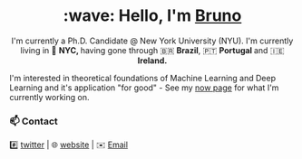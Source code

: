 <h1 align='center'> :wave: Hello, I'm <a href="https://brunogomescoelho.github.io"> Bruno</a> </h1>

<p align='center'>
  I'm currently a Ph.D. Candidate @ New York University (NYU). I'm currently living in 🗽 <b> NYC, </b> having gone through 🇧🇷 <b> Brazil</b>, 🇵🇹 <b> Portugal </b> and 🇮🇪 <b> Ireland. </b>
</p>

I'm interested in theoretical foundations of Machine Learning and Deep Learning and it's application "for good" - See my [now page](https://brunogomescoelho.github.io/) for what I'm currently working on.

### 📫 Contact

#️⃣ [twitter][0] | 🌐 [website][1] | ✉️ [Email](mailto:bruno.coelho@nyu.edu)
 

[0]: https://twitter.com/BrunoCoelhoG
[1]: https://brunogomescoelho.github.io/
[2]: https://joaogui1.netlify.app/

<!--
**BrunoGomesCoelho/BrunoGomesCoelho** is a ✨ _special_ ✨ repository because its `README.md` (this file) appears on your GitHub profile.

Here are some ideas to get you started:

- 🔭 I’m currently working on ...
- 🌱 I’m currently learning ...
- 👯 I’m looking to collaborate on ...
- 🤔 I’m looking for help with ...
- 💬 Ask me about ...
- 📫 How to reach me: ...
- 😄 Pronouns: ...
- ⚡ Fun fact: ...
-->

